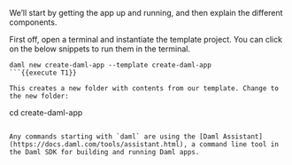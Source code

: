 We’ll start by getting the app up and running, and then explain the different components.

First off, open a terminal and instantiate the template project. You can click on the below snippets to run them in the terminal.

```
daml new create-daml-app --template create-daml-app
```{{execute T1}}

This creates a new folder with contents from our template. Change to the new folder:

```
cd create-daml-app
```{{execute T1}}

Any commands starting with `daml` are using the [Daml Assistant](https://docs.daml.com/tools/assistant.html), a command line tool in the Daml SDK for building and running Daml apps.
